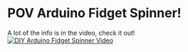 # POV Arduino Fidget Spinner!

A lot of the info is in the video, check it out!
[![DIY Arduino Fidget Spinner Video](http://img.youtube.com/vi/quEMfbOoROQ/0.jpg)](http://www.youtube.com/watch?v=quEMfbOoROQ "Arduino POV Fidget Spinner")
